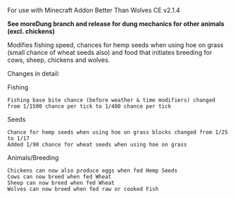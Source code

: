 For use with Minecraft Addon Better Than Wolves CE v2.1.4

**See moreDung branch and release for dung mechanics for other animals (excl. chickens)**

Modifies fishing speed, chances for hemp seeds when using hoe on grass (small chance of wheat seeds also) and food that initiates breeding for cows, sheep, chickens and wolves.

Changes in detail:

Fishing

    Fishing base bite chance (before weather & time modifiers) changed from 1/1500 chance per tick to 1/400 chance per tick

Seeds

    Chance for hemp seeds when using hoe on grass blocks changed from 1/25 to 1/17
    Added 1/90 chance for wheat seeds when using hoe on grass

Animals/Breeding

    Chickens can now also produce eggs when fed Hemp Seeds
    Cows can now breed when fed Wheat
    Sheep can now breed when fed Wheat
    Wolves can now breed when fed raw or cooked Fish
